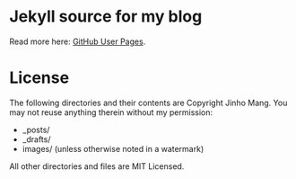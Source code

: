 # Jekyll source for my blog
Read more here: [GitHub User Pages](https://help.github.com/articles/user-organization-and-project-pages).

# License
The following directories and their contents are Copyright Jinho Mang.  You may not reuse anything therein without my permission:

*   _posts/
*   _drafts/
*   images/ (unless otherwise noted in a watermark)

All other directories and files are MIT Licensed.

